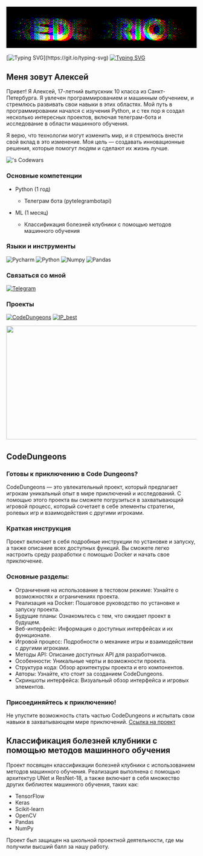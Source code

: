 ![Header](https://github.com/red6orion/red6orion/blob/main/assets/MOSHED-2024-8-18-13-6-43.gif)

[![Typing SVG](https://readme-typing-svg.demolab.com?font=Orbitron&size=24&duration=4000&pause=100&color=FFFFFF&background=FFFFFF00&center=%D0%B8%D1%81%D1%82%D0%B8%D0%BD%D0%BD%D1%8B%D0%B9&vCenter=%D0%B8%D1%81%D1%82%D0%B8%D0%BD%D0%BD%D1%8B%D0%B9&multiline=true&repeat=%D0%B8%D1%81%D1%82%D0%B8%D0%BD%D0%BD%D1%8B%D0%B9&random=%D0%BB%D0%BE%D0%B6%D0%BD%D1%8B%D0%B9&width=445&height=60&lines=%D0%94%D0%BE%D0%B1%D1%80%D0%BE%D0%B3%D0%BE+%D0%B4%D0%BD%D1%8F!+%D0%AF+%D1%80%D0%B0%D0%B4+%D0%B2%D0%B0%D1%81+%D0%BF%D1%80%D0%B8%D0%B2%D0%B5%D1%82%D1%81%D1%82%D0%B2%D0%BE%D0%B2%D0%B0%D1%82%D1%8C;%D0%BD%D0%B0+%D1%81%D0%B2%D0%BE%D1%91%D0%BC+%D0%BF%D1%80%D0%BE%D1%84%D0%B8%D0%BB%D0%B5+GitHub!)](https://git.io/typing-svg)
[![Typing SVG](https://readme-typing-svg.herokuapp.com?color=%2336BCF7&lines={messages})](https://git.io/typing-svg)
## Меня зовут Алексей

Привет! Я Алексей, 17-летний выпускник 10 класса из Санкт-Петербурга. Я увлечен программированием и машинным обучением, и стремлюсь развивать свои навыки в этих областях. Мой путь в программировании начался с изучения Python, и с тех пор я создал несколько интересных проектов, включая телеграм-бота и исследование в области машинного обучения.

Я верю, что технологии могут изменить мир, и я стремлюсь внести свой вклад в это изменение. Моя цель — создавать инновационные решения, которые помогут людям и сделают их жизнь лучше.

!['s Codewars](https://github.r2v.ch/codewars?user=redborion&name=true&stroke=%23BB432C&theme=gradient&hide_clan=true)

### Основные компетенции
- Python (1 год)
  - Телеграм бота (pytelegrambotapi)
  
- ML (1 месяц)
  - Классификация болезней клубники с помощью методов машинного обучения

### Языки и инструменты
![Pycharm](https://img.shields.io/badge/-Pycharm-090909?style=for-the-badge&logo=Pycharm&logoColor=9ACD32)
![Python](https://img.shields.io/badge/-Python-090909?style=for-the-badge&logo=Python)
![Numpy](https://img.shields.io/badge/-Numpy-090909?style=for-the-badge&logo=Numpy)
![Pandas](https://img.shields.io/badge/-Pandas-090909?style=for-the-badge&logo=Pandas)

### Связаться со мной
[![Telegram](https://img.shields.io/badge/-Telegram-090909?style=for-the-badge&logo=Telegram&logoColor=B4O68E)](https://t.me/red6orion)

### Проекты
[![CodeDungeons](https://img.shields.io/badge/-CodeDungeons-090909?style=for-the-badge&logo=file)](https://github.com/red6orion/red6orion/blob/main/assets/CodeDungeons_Xi_team.pdf)
[![IP_best](https://img.shields.io/badge/-IP_best-090909?style=for-the-badge&logo=file)](https://github.com/red6orion/red6orion/blob/main/assets/IP_best.pdf)

<img src="https://media.giphy.com/media/dWesBcTLavkZuG35MI/giphy.gif" width="600" height="300"/>

## CodeDungeons


### Готовы к приключению в Code Dungeons?

CodeDungeons — это увлекательный проект, который предлагает игрокам уникальный опыт в мире приключений и исследований. С помощью этого проекта вы сможете погрузиться в захватывающий игровой процесс, который сочетает в себе элементы стратегии, ролевых игр и взаимодействия с другими игроками.

### Краткая инструкция

Проект включает в себя подробные инструкции по установке и запуску, а также описание всех доступных функций. Вы сможете легко настроить среду разработки с помощью Docker и начать свое приключение.

### Основные разделы:

- Ограничения на использование в тестовом режиме: Узнайте о возможностях и ограничениях проекта.
- Реализация на Docker: Пошаговое руководство по установке и запуску проекта.
- Будущие планы: Ознакомьтесь с тем, что ожидает проект в будущем.
- Веб-интерфейс: Информация о доступных интерфейсах и их функционале.
- Игровой процесс: Подробности о механике игры и взаимодействии с другими игроками.
- Методы API: Описание доступных API для разработчиков.
- Особенности: Уникальные черты и возможности проекта.
- Структура кода: Обзор архитектуры проекта и его компонентов.
- Авторы: Узнайте, кто стоит за созданием CodeDungeons.
- Скриншоты интерфейса: Визуальный обзор интерфейса и игровых элементов.

### Присоединяйтесь к приключению!

Не упустите возможность стать частью CodeDungeons и испытать свои навыки в захватывающем мире приключений. [Ссылка на проект](https://github.com/Nizier193/dnd-aiarrow-llm)

## Классификация болезней клубники с помощью методов машинного обучения

Проект посвящен классификации болезней клубники с использованием методов машинного обучения. Реализация выполнена с помощью архитектур UNet и ResNet-18, а также включает в себя множество других библиотек машинного обучения, таких как:

- TensorFlow
- Keras
- Scikit-learn
- OpenCV
- Pandas
- NumPy

Проект был защищен на школьной проектной деятельности, где мы получили высший балл за нашу работу.
